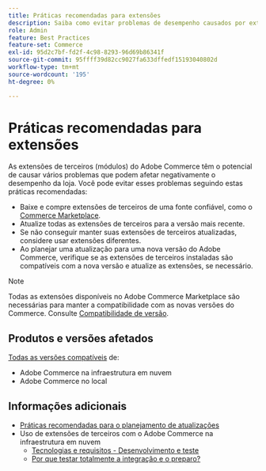 ```yaml
---
title: Práticas recomendadas para extensões
description: Saiba como evitar problemas de desempenho causados por extensões de terceiros do Adobe Commerce.
role: Admin
feature: Best Practices
feature-set: Commerce
exl-id: 95d2c7bf-fd2f-4c98-8293-96d69b86341f
source-git-commit: 95ffff39d82cc9027fa633dffedf15193040802d
workflow-type: tm+mt
source-wordcount: '195'
ht-degree: 0%

---
```


# Práticas recomendadas para extensões

As extensões de terceiros (módulos) do Adobe Commerce têm o potencial de causar vários problemas que podem afetar negativamente o desempenho da loja. Você pode evitar esses problemas seguindo estas práticas recomendadas:

- Baixe e compre extensões de terceiros de uma fonte confiável, como o [Commerce Marketplace](https://marketplace.magento.com/extensions.html).
- Atualize todas as extensões de terceiros para a versão mais recente.
- Se não conseguir manter suas extensões de terceiros atualizadas, considere usar extensões diferentes.
- Ao planejar uma atualização para uma nova versão do Adobe Commerce, verifique se as extensões de terceiros instaladas são compatíveis com a nova versão e atualize as extensões, se necessário.

>[!NOTE]
>
> Todas as extensões disponíveis no Adobe Commerce Marketplace são necessárias para manter a compatibilidade com as novas versões do Commerce. Consulte [Compatibilidade de versão](https://developer.adobe.com/commerce/marketplace/guides/sellers/compatibility/releases/).

## Produtos e versões afetados

[Todas as versões compatíveis](../../../release/versions.md) de:

- Adobe Commerce na infraestrutura em nuvem
- Adobe Commerce no local

## Informações adicionais

- [Práticas recomendadas para o planejamento de atualizações](../../../upgrade/prepare/best-practices.md)
- Uso de extensões de terceiros com o Adobe Commerce na infraestrutura em nuvem
   - [Tecnologias e requisitos - Desenvolvimento e teste](https://devdocs.magento.com/cloud/requirements/cloud-requirements.html#cloud-req-devtest)
   - [Por que testar totalmente a integração e o preparo?](https://devdocs.magento.com/cloud/live/live.html#whytest)
